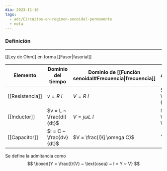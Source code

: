 ```yaml
---
dia: 2023-11-16
tags:
  - adc/Circuitos-en-regimen-senoidal-permanente
  - nota
---
```

### Definición
---
[[Ley de Ohm]] en forma [[Fasor|fasorial]] 

| Elemento        | Dominio del tiempo      | Dominio de [[Función senoidal#Frecuencia\|frecuencia]] | Admitancia         |
| --------------- | ----------------------- | ------------------------------------------------------ | ------------------ |
| [[Resistencia]] | $v = R ~ i$             | $V = R ~ I$                                            | $Y_R = \frac{1}{R}$          |
| [[Inductor]]    | $v = L ~ \frac{di}{dt}$ | $V = j \omega L ~ I$                                   | $Y_L = \frac{1}{j \omega L}$ |
| [[Capacitor]]   | $i = C ~ \frac{dv}{dt}$ | $V = \frac{I}{j \omega C}$                             | $Y_C = j \omega C$                   |

Se define la admitancia como $$ \boxed{Y = \frac{I}{V} ~ \text{osea} ~ I = Y ~ V} $$